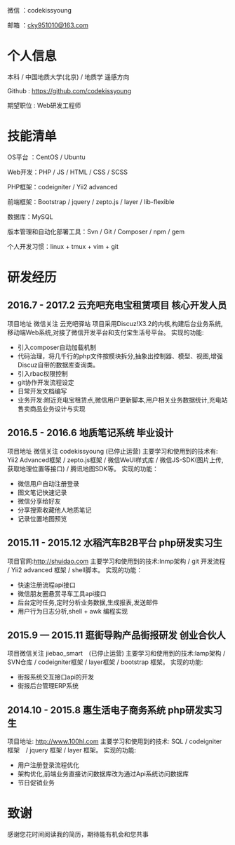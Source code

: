微信 ：codekissyoung

邮箱 ：cky951010@163.com

# 个人信息

本科 / 中国地质大学(北京) / 地质学 遥感方向

Github : https://github.com/codekissyoung

期望职位 : Web研发工程师

# 技能清单
OS平台 ：CentOS / Ubuntu

Web开发：PHP / JS / HTML / CSS / SCSS

PHP框架：codeigniter / Yii2 advanced

前端框架：Bootstrap / jquery / zepto.js / layer / lib-flexible

数据库：MySQL

版本管理和自动化部署工具：Svn / Git / Composer / npm / gem

个人开发习惯：linux + tmux + vim + git

# 研发经历
## 2016.7 - 2017.2 云充吧充电宝租赁项目 核心开发人员
项目地址 微信关注 云充吧驿站
项目采用Discuz!X3.2的内核,构建后台业务系统,移动端Web系统,对接了微信开发平台和支付宝生活号平台。
实现的功能:
- 引入composer自动加载机制
- 代码治理，将几千行的php文件按模块拆分,抽象出控制器、模型、视图,增强Discuz自带的数据库查询类。
- 引入rbac权限控制
- git协作开发流程设定
- 日常开发文档编写
- 业务开发:附近充电宝租赁点,微信用户更新脚本,用户相关业务数据统计,充电站售卖商品业务设计与实现

## 2016.5 - 2016.6 地质笔记系统 毕业设计
项目地址 微信关注 codekissyoung (已停止运营)
主要学习和使用到的技术有: Yii2 Advanced框架 / zepto.js框架 / 微信WeUI样式库 / 微信JS-SDK(图片上传,获取地理位置等接口) / 腾讯地图SDK等。
实现的功能：
- 微信用户自动注册登录
- 图文笔记快速记录
- 微信分享给好友
- 分享搜索收藏他人地质笔记
- 记录位置地图预览

## 2015.11 - 2015.12 水稻汽车B2B平台 php研发实习生
项目官网:http://shuidao.com
主要学习和使用到的技术:lnmp架构 / git 开发流程 / Yii2 advanced 框架 / shell脚本。
实现的功能：
- 快速注册流程api接口
- 微信朋友圈悬赏寻车工具api接口
- 后台定时任务,定时分析业务数据,生成报表,发送邮件
- 用户行为日志分析,shell + awk 编程实现

## 2015.9 — 2015.11 逛街导购产品街报研发 创业合伙人
项目微信关注 jiebao_smart　(已停止运营)
主要学习和使用到的技术:lamp架构 / SVN仓库 / codeigniter框架 / layer框架 / bootstrap 框架。
实现的功能:
- 街报系统交互接口api的开发
- 街报后台管理ERP系统

## 2014.10 - 2015.8 惠生活电子商务系统 php研发实习生
项目地址: http://www.100hl.com
主要学习和使用到的技术: SQL / codeigniter 框架　/ jquery 框架 / layer 框架。
实现的功能:
- 用户注册登录流程优化
- 架构优化,前端业务直接访问数据库改为通过Api系统访问数据库
- 节日促销业务

# 致谢
感谢您花时间阅读我的简历，期待能有机会和您共事
